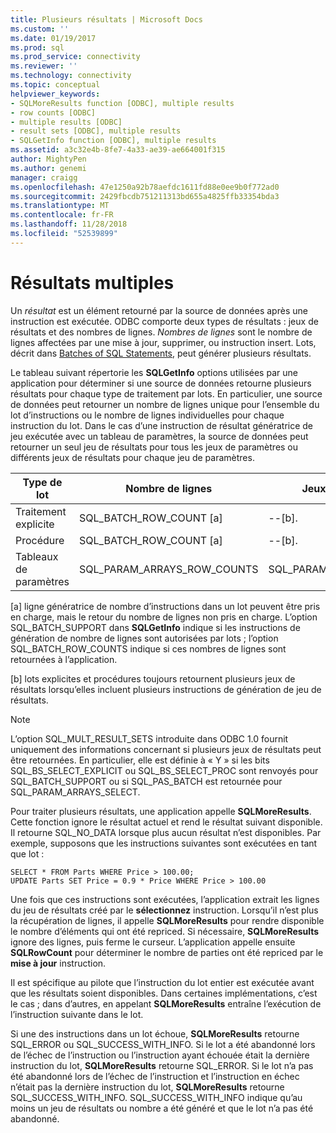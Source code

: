 ```yaml
---
title: Plusieurs résultats | Microsoft Docs
ms.custom: ''
ms.date: 01/19/2017
ms.prod: sql
ms.prod_service: connectivity
ms.reviewer: ''
ms.technology: connectivity
ms.topic: conceptual
helpviewer_keywords:
- SQLMoreResults function [ODBC], multiple results
- row counts [ODBC]
- multiple results [ODBC]
- result sets [ODBC], multiple results
- SQLGetInfo function [ODBC], multiple results
ms.assetid: a3c32e4b-8fe7-4a33-ae39-ae664001f315
author: MightyPen
ms.author: genemi
manager: craigg
ms.openlocfilehash: 47e1250a92b78aefdc1611fd88e0ee9b0f772ad0
ms.sourcegitcommit: 2429fbcdb751211313bd655a4825ffb33354bda3
ms.translationtype: MT
ms.contentlocale: fr-FR
ms.lasthandoff: 11/28/2018
ms.locfileid: "52539899"
---
```

# <a name="multiple-results"></a>Résultats multiples
Un *résultat* est un élément retourné par la source de données après une instruction est exécutée. ODBC comporte deux types de résultats : jeux de résultats et des nombres de lignes. *Nombres de lignes* sont le nombre de lignes affectées par une mise à jour, supprimer, ou instruction insert. Lots, décrit dans [Batches of SQL Statements](../../../odbc/reference/develop-app/batches-of-sql-statements.md), peut générer plusieurs résultats.  
  
 Le tableau suivant répertorie les **SQLGetInfo** options utilisées par une application pour déterminer si une source de données retourne plusieurs résultats pour chaque type de traitement par lots. En particulier, une source de données peut retourner un nombre de lignes unique pour l’ensemble du lot d’instructions ou le nombre de lignes individuelles pour chaque instruction du lot. Dans le cas d’une instruction de résultat génératrice de jeu exécutée avec un tableau de paramètres, la source de données peut retourner un seul jeu de résultats pour tous les jeux de paramètres ou différents jeux de résultats pour chaque jeu de paramètres.  
  
|Type de lot|Nombre de lignes|Jeux de résultats|  
|----------------|----------------|-----------------|  
|Traitement explicite|SQL_BATCH_ROW_COUNT [a]|--[b].|  
|Procédure|SQL_BATCH_ROW_COUNT [a]|--[b].|  
|Tableaux de paramètres|SQL_PARAM_ARRAYS_ROW_COUNTS|SQL_PARAM_ARRAYS_SELECTS|  
  
 [a] ligne génératrice de nombre d’instructions dans un lot peuvent être pris en charge, mais le retour du nombre de lignes non pris en charge. L’option SQL_BATCH_SUPPORT dans **SQLGetInfo** indique si les instructions de génération de nombre de lignes sont autorisées par lots ; l’option SQL_BATCH_ROW_COUNTS indique si ces nombres de lignes sont retournées à l’application.  
  
 [b] lots explicites et procédures toujours retournent plusieurs jeux de résultats lorsqu’elles incluent plusieurs instructions de génération de jeu de résultats.  
  
> [!NOTE]  
>  L’option SQL_MULT_RESULT_SETS introduite dans ODBC 1.0 fournit uniquement des informations concernant si plusieurs jeux de résultats peut être retournées. En particulier, elle est définie à « Y » si les bits SQL_BS_SELECT_EXPLICIT ou SQL_BS_SELECT_PROC sont renvoyés pour SQL_BATCH_SUPPORT ou si SQL_PAS_BATCH est retournée pour SQL_PARAM_ARRAYS_SELECT.  
  
 Pour traiter plusieurs résultats, une application appelle **SQLMoreResults**. Cette fonction ignore le résultat actuel et rend le résultat suivant disponible. Il retourne SQL_NO_DATA lorsque plus aucun résultat n’est disponibles. Par exemple, supposons que les instructions suivantes sont exécutées en tant que lot :  
  
```  
SELECT * FROM Parts WHERE Price > 100.00;  
UPDATE Parts SET Price = 0.9 * Price WHERE Price > 100.00  
```  
  
 Une fois que ces instructions sont exécutées, l’application extrait les lignes du jeu de résultats créé par le **sélectionnez** instruction. Lorsqu’il n’est plus la récupération de lignes, il appelle **SQLMoreResults** pour rendre disponible le nombre d’éléments qui ont été repriced. Si nécessaire, **SQLMoreResults** ignore des lignes, puis ferme le curseur. L’application appelle ensuite **SQLRowCount** pour déterminer le nombre de parties ont été repriced par le **mise à jour** instruction.  
  
 Il est spécifique au pilote que l’instruction du lot entier est exécutée avant que les résultats soient disponibles. Dans certaines implémentations, c’est le cas ; dans d’autres, en appelant **SQLMoreResults** entraîne l’exécution de l’instruction suivante dans le lot.  
  
 Si une des instructions dans un lot échoue, **SQLMoreResults** retourne SQL_ERROR ou SQL_SUCCESS_WITH_INFO. Si le lot a été abandonné lors de l’échec de l’instruction ou l’instruction ayant échouée était la dernière instruction du lot, **SQLMoreResults** retourne SQL_ERROR. Si le lot n’a pas été abandonné lors de l’échec de l’instruction et l’instruction en échec n’était pas la dernière instruction du lot, **SQLMoreResults** retourne SQL_SUCCESS_WITH_INFO. SQL_SUCCESS_WITH_INFO indique qu’au moins un jeu de résultats ou nombre a été généré et que le lot n’a pas été abandonné.
